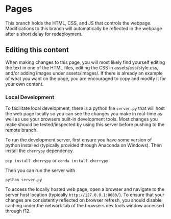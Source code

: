 # Pages

This branch holds the HTML, CSS, and JS that controls the webpage. Modifications to this branch will automatically be reflected in the webpage after a short delay for redeployment. 

## Editing this content

When making changes to this page, you will most likely find yourself editing the text in one of the HTML files, editing the CSS in assets/css/style.css, and/or adding images under assets/images/. If there is already an example of what you want on the page, you are encouraged to copy and modify it for your own content.

### Local Development
To facilitate local development, there is a python file `server.py` that will host the web page locally so you can see the changes you make in real-time as well as use your browsers built-in development tools. Most changes you make should be tested/inspected by using this server before pushing to the remote branch.

To run the development server, first ensure you have some version of python installed (typically provided through Anaconda on Windows). Then install the `cherrypy` dependency.

```pip install cherrypy```
or 
```conda install cherrypy```

Then you can run the server with 

```python server.py```

To access the locally hosted web page, open a browser and navigate to the server host location (typically `http://127.0.0.1:8080/`). To ensure that your changes are consistently reflected on browser refresh, you should disable caching under the network tab of the browsers dev tools window accessed through f12.